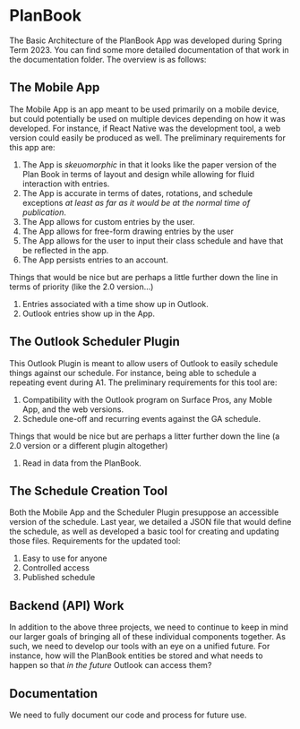# PlanBook

The Basic Architecture of the PlanBook App was developed during Spring Term 2023. You can find some more detailed documentation of that work in the documentation folder. The overview is as follows: 

## The Mobile App

The Mobile App is an app meant to be used primarily on a mobile device, but could potentially be used on multiple devices depending on how it was developed. For instance, if React Native was the development tool, a web version could easily be produced as well. The preliminary requirements for this app are:

1. The App is _skeuomorphic_ in that it looks like the paper version of the Plan Book in terms of layout and design while allowing for fluid interaction with entries.
2. The App is accurate in terms of dates, rotations, and schedule exceptions _at least as far as it would be at the normal time of publication_.
3. The App allows for custom entries by the user.
4. The App allows for free-form drawing entries by the user
5. The App allows for the user to input their class schedule and have that be reflected in the app.
6. The App persists entries to an account. 

Things that would be nice but are perhaps a little further down the line in terms of priority (like the 2.0 version...)

1. Entries associated with a time show up in Outlook.
2. Outlook entries show up in the App.

## The Outlook Scheduler Plugin 

This Outlook Plugin is meant to allow users of Outlook to easily schedule things against our schedule. For instance, being able to schedule a repeating event during A1. The preliminary requirements for this tool are: 

1. Compatibility with the Outlook program on Surface Pros, any Moble App, and the web versions.
2. Schedule one-off and recurring events against the GA schedule.

Things that would be nice but are perhaps a litter further down the line (a 2.0 version or a different plugin altogether)

1. Read in data from the PlanBook.

## The Schedule Creation Tool

Both the Mobile App and the Scheduler Plugin presuppose an accessible version of the schedule. Last year, we detailed a JSON file that would define the schedule, as well as developed a basic tool for creating and updating those files. Requirements for the updated tool:

1. Easy to use for anyone
2. Controlled access
3. Published schedule

## Backend (API) Work

In addition to the above three projects, we need to continue to keep in mind our larger goals of bringing all of these individual components together. As such, we need to develop our tools with an eye on a unified future. For instance, how will the PlanBook entities be stored and what needs to happen so that _in the future_ Outlook can access them?

## Documentation

We need to fully document our code and process for future use. 
